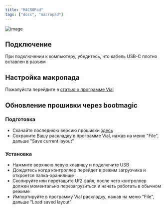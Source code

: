 ```yaml
---
title: "M4CR0Pad"
tags: ["docs", "macropad"]
---
```


![image](/images/layouts/macropad_ru.png)  

## Подключение
При подключении к компьютеру, убедитесь, что кабель USB-C плотно вставлен в разъем

## Настройка макропада  
Пожалуйста перейдите в [статью о программе Vial](/pages/docs/vial) 

## Обновление прошивки через bootmagic  
### Подготовка  
* Скачайте последнюю версию прошивки [здесь](https://github.com/ergohaven/keymap_hub)
* Сохраните Вашу раскладку в программе Vial, нажав на меню "File", дальше "Save current layout"

### Установка
* Нажмите верхнюю левую клавишу и подключите USB
* Дождитесь когда контроллер перейдёт в режим загрузчика и откроется папка-хранилище
* Скопируйте или перетащите Uf2 файл, после чего контроллер должен моментально перезагрузиться и начать работать в обычном режиме
* Импортируйте в программу Vial раскладку, нажав на меню "File", дальше "Load saved layout"
